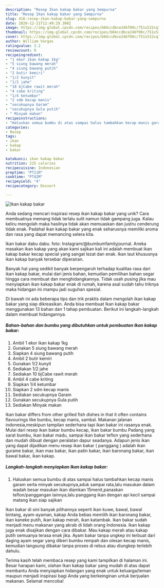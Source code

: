 ```yaml
---
description: "Resep Ikan kakap bakar yang Sempurna"
title: "Resep Ikan kakap bakar yang Sempurna"
slug: 416-resep-ikan-kakap-bakar-yang-sempurna
date: 2020-12-21T12:49:29.300Z
image: https://img-global.cpcdn.com/recipes/b04ccdbce246f90c/751x532cq70/ikan-kakap-bakar-foto-resep-utama.jpg
thumbnail: https://img-global.cpcdn.com/recipes/b04ccdbce246f90c/751x532cq70/ikan-kakap-bakar-foto-resep-utama.jpg
cover: https://img-global.cpcdn.com/recipes/b04ccdbce246f90c/751x532cq70/ikan-kakap-bakar-foto-resep-utama.jpg
author: William Vargas
ratingvalue: 3.2
reviewcount: 9
recipeingredient:
- "1 ekor ikan kakap 1kg"
- "5 siung bawang merah"
- "4 siung bawang putih"
- "2 butir kemiri"
- "1/2 kunyit"
- "1/2 jahe"
- "10 bjCabe rawit merah"
- "4 cabe kriting"
- "1/4 ketumbar"
- "2 sdm kecap manis"
- "secukupnya Garam"
- "secukupnya Gula putih"
- " Minyak makan"
recipeinstructions:
- "Haluskan semua bumbu di atas sampai halus tambahkan kecap manis garam serta minyak secukupnya,aduk sampai rata,lalu masukan dalam wadah besar masukan ikan diamkan 15menit,panaskan teflon/panggangan lainnya,lalu panggang ikan dengan api kecil sampai matang ikan siap sajikan"
categories:
- Resep
tags:
- ikan
- kakap
- bakar

katakunci: ikan kakap bakar 
nutrition: 225 calories
recipecuisine: Indonesian
preptime: "PT11M"
cooktime: "PT42M"
recipeyield: "4"
recipecategory: Dessert

---
```



![Ikan kakap bakar](https://img-global.cpcdn.com/recipes/b04ccdbce246f90c/751x532cq70/ikan-kakap-bakar-foto-resep-utama.jpg)

Anda sedang mencari inspirasi resep ikan kakap bakar yang unik? Cara membuatnya memang tidak terlalu sulit namun tidak gampang juga. Kalau keliru mengolah maka hasilnya tidak akan memuaskan dan justru cenderung tidak enak. Padahal ikan kakap bakar yang enak seharusnya memiliki aroma dan rasa yang dapat memancing selera kita.

Ikan bakar dabu dabu. foto: Instagram/@bumbumfamilyjournal. Aneka masakan ikan kakap yang akan kami sajikan kali ini adalah membuat ikan kakap bakar kecap special yang sangat lezat dan enak. Ikan laut khususnya ikan kakap banyak tersebar diperairan.

Banyak hal yang sedikit banyak berpengaruh terhadap kualitas rasa dari ikan kakap bakar, mulai dari jenis bahan, kemudian pemilihan bahan segar hingga cara membuat dan menghidangkannya. Tidak usah pusing jika mau menyiapkan ikan kakap bakar enak di rumah, karena asal sudah tahu triknya maka hidangan ini mampu jadi suguhan spesial.


Di bawah ini ada beberapa tips dan trik praktis dalam mengolah ikan kakap bakar yang siap dikreasikan. Anda bisa membuat Ikan kakap bakar menggunakan 13 bahan dan 1 tahap pembuatan. Berikut ini langkah-langkah dalam membuat hidangannya.

<!--inarticleads1-->

##### Bahan-bahan dan bumbu yang dibutuhkan untuk pembuatan Ikan kakap bakar:

1. Ambil 1 ekor ikan kakap 1kg
1. Gunakan 5 siung bawang merah
1. Siapkan 4 siung bawang putih
1. Ambil 2 butir kemiri
1. Gunakan 1/2 kunyit
1. Sediakan 1/2 jahe
1. Sediakan 10 bjCabe rawit merah
1. Ambil 4 cabe kriting
1. Siapkan 1/4 ketumbar
1. Siapkan 2 sdm kecap manis
1. Sediakan secukupnya Garam
1. Gunakan secukupnya Gula putih
1. Sediakan  Minyak makan


Ikan bakar differs from other grilled fish dishes in that it often contains flavourings like bumbu, kecap manis, sambal. Makanan jalanan indonesia,meskipun tampilan sederhana tapi ikan bakar ini rasanya enak. Mulai dari resep ikan bakar bumbu kecap, ikan bakar bumbu Padang yang sarat bumbu, ikan bakar madu, sampai ikan bakar teflon yang sederhana dan mudah dibuat dengan peralatan dapur seadanya. Adapun jenis ikan yang dapat dijadikan menu resep ikan bakar ( panggang ) adalah ikan gurame bakar, ikan mas bakar, ikan patin bakar, ikan baronang bakar, ikan bawal bakar, ikan kakap. 

<!--inarticleads2-->

##### Langkah-langkah menyiapkan Ikan kakap bakar:

1. Haluskan semua bumbu di atas sampai halus tambahkan kecap manis garam serta minyak secukupnya,aduk sampai rata,lalu masukan dalam wadah besar masukan ikan diamkan 15menit,panaskan teflon/panggangan lainnya,lalu panggang ikan dengan api kecil sampai matang ikan siap sajikan


Ikan bakar di sini banyak pilihannya seperti ikan kuwe, bawal, bawal bintang, ayam-ayaman, kakap Anda bebas memilih ikan baronang bakar, ikan kaneke putih, ikan kakap merah, ikan katambak. Ikan bakar sudah menjadi menu makanan yang akrab di lidah orang Indonesia. Ikan kakap juga enak disajikan dengan cara dibakar. Mau kakap merah atau kakap putih semuanya terasa enak jika. Ayam bakar tanpa ungkep ini terbuat dari daging ayam segar yang diberi bumbu rempah dan olesan kecap manis, kemudian langsung dibakar tanpa proses di rebus atau diungkep terlebih dahulu. 

Terima kasih telah membaca resep yang kami tampilkan di halaman ini. Besar harapan kami, olahan Ikan kakap bakar yang mudah di atas dapat membantu Anda menyiapkan hidangan yang enak untuk keluarga/teman maupun menjadi inspirasi bagi Anda yang berkeinginan untuk berjualan makanan. Selamat mencoba!
